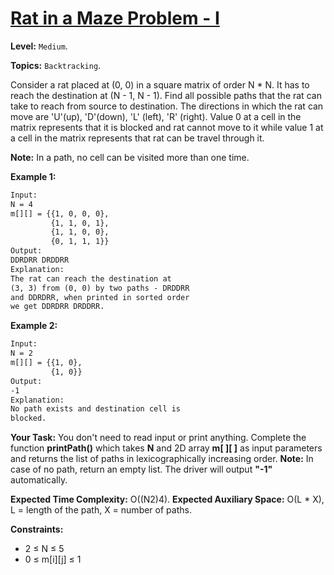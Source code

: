 # [Rat in a Maze Problem - I](https://practice.geeksforgeeks.org/problems/rat-in-a-maze-problem/1#)

**Level:** `Medium`.

**Topics:** `Backtracking`.

Consider a rat placed at (0, 0) in a square matrix of order N \* N. It has to reach the destination at (N - 1, N - 1). Find all possible paths that the rat can take to reach from source to destination. The directions in which the rat can move are 'U'(up), 'D'(down), 'L' (left), 'R' (right). Value 0 at a cell in the matrix represents that it is blocked and rat cannot move to it while value 1 at a cell in the matrix represents that rat can be travel through it.

**Note:** In a path, no cell can be visited more than one time.

**Example 1:**

```txt
Input:
N = 4
m[][] = {{1, 0, 0, 0},
         {1, 1, 0, 1},
         {1, 1, 0, 0},
         {0, 1, 1, 1}}
Output:
DDRDRR DRDDRR
Explanation:
The rat can reach the destination at
(3, 3) from (0, 0) by two paths - DRDDRR
and DDRDRR, when printed in sorted order
we get DDRDRR DRDDRR.
```

**Example 2:**

```txt
Input:
N = 2
m[][] = {{1, 0},
         {1, 0}}
Output:
-1
Explanation:
No path exists and destination cell is
blocked.
```

**Your Task:**
You don't need to read input or print anything. Complete the function **printPath()** which takes **N** and 2D array **m[ ][ ]** as input parameters and returns the list of paths in lexicographically increasing order.
**Note:** In case of no path, return an empty list. The driver will output **"-1"** automatically.

**Expected Time Complexity:** O((N2)4).
**Expected Auxiliary Space:** O(L \* X), L = length of the path, X = number of paths.

**Constraints:**

- 2 ≤ N ≤ 5
- 0 ≤ m[i][j] ≤ 1
